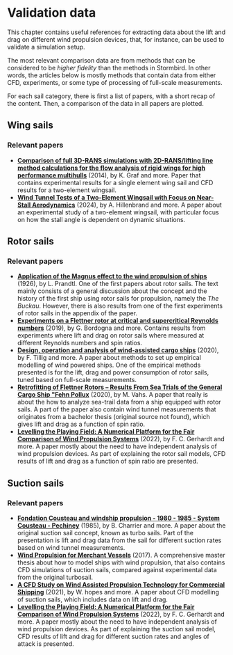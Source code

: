 # Validation data

This chapter contains useful references for extracting data about the lift and drag on different wind propulsion devices, that, for instance, can be used to validate a simulation setup.

The most relevant comparison data are from methods that can be considered to be *higher fidelity* than the methods in Stormbird. In other words, the articles below is mostly methods that contain data from either CFD, experiments, or some type of processing of full-scale measurements.

For each sail category, there is first a list of papers, with a short recap of the content. Then, a comparison of the data in all papers are plotted.

## Wing sails
### Relevant papers
- **[Comparison of full 3D-RANS simulations with 2D-RANS/lifting line method calculations for the flow analysis of rigid wings for high performance multihulls](https://www.sciencedirect.com/science/article/pii/S0029801814002637?via%3Dihub)** (2014), by K. Graf and more. Paper that contains experimental results for a single element wing sail and CFD results for a two-element wingsail. 
- **[Wind Tunnel Tests of a Two-Element Wingsail with Focus on Near-Stall Aerodynamics](https://onepetro.org/JST/article/9/01/110/569569/Wind-Tunnel-Tests-of-a-Two-Element-Wingsail-with)** (2024), by A. Hillenbrand and more. A paper about an experimental study of a two-element wingsail, with particular focus on how the stall angle is dependent on dynamic situations.

## Rotor sails
### Relevant papers
- **[Application of the Magnus effect to the wind propulsion of ships](https://ntrs.nasa.gov/citations/19930090695)** (1926), by L. Prandtl. One of the first papers about rotor sails. The text mainly consists of a general discussion about the concept and the history of the first ship using rotor sails for propulsion, namely the *The Buckau*. However, there is also results from one of the first experiments of rotor sails in the appendix of the paper. 
- **[Experiments on a Flettner rotor at critical and supercritical Reynolds numbers](https://www.sciencedirect.com/science/article/pii/S0167610518307396)** (2019), by G. Bordogna and more. Contains results from experiments where lift and drag on rotor sails where measured at different Reynolds numbers and spin ratios.
- **[Design, operation and analysis of wind-assisted cargo ships](https://www.sciencedirect.com/science/article/pii/S0029801820306077)** (2020), by F. Tillig and more. A paper about methods to set up empirical modelling of wind powered ships. One of the empirical methods presented is for the lift, drag and power consumption of rotor sails, tuned based on full-scale measurements.
- **[Retrofitting of Flettner Rotors – Results From Sea Trials of the General Cargo Ship "Fehn Pollux](https://www.intmaritimeengineering.org/index.php/ijme/article/view/1146/356)** (2020), by M. Vahs. A paper that really is about the how to analyze sea-trail data from a ship equipped with rotor sails. A part of the paper also contain wind tunnel measurements that originates from a bachelor thesis (original source not found), which gives lift and drag as a function of spin ratio.
- **[Levelling the Playing Field: A Numerical Platform for the Fair Comparison of Wind Propulsion Systems](http://data.hiper-conf.info/Hiper2022_Cortona.pdf)** (2022), by F. C. Gerhardt and more. A paper mostly about the need to have independent analysis of wind propulsion devices. As part of explaining the rotor sail models, CFD results of lift and drag as a function of spin ratio are presented.

## Suction sails
### Relevant papers
- **[Fondation Cousteau and windship propulsion - 1980 - 1985 - System Cousteau - Pechiney](https://www.jmwe.org/uploads/1/0/6/4/106473271/aa_suction_sails_turbosail_ventifoil_cousteau_report.pdf)** (1985), by B. Charrier and more. A paper about the original suction sail concept, known as turbo sails. Part of the presentation is lift and drag data from the sail for different suction rates based on wind tunnel measurements.
- **[Wind Propulsion for Merchant Vessels](https://repository.tudelft.nl/record/uuid:a681c8e6-552e-45a1-8657-893123a8e06b)** (2017). A comprehensive master thesis about how to model ships with wind propulsion, that also contains CFD simulations of suction sails, compared against experimental data from the original turbosail.
- **[A CFD Study on Wind Assisted Propulsion Technology for Commercial Shipping](https://www.researchgate.net/publication/355675684_A_CFD_Study_on_Wind_Assisted_Propulsion_Technology_for_Commercial_Shipping)** (2021), by W. hopes and more. A paper about CFD modelling of suction sails, which includes data on lift and drag.
- **[Levelling the Playing Field: A Numerical Platform for the Fair Comparison of Wind Propulsion Systems](http://data.hiper-conf.info/Hiper2022_Cortona.pdf)** (2022), by F. C. Gerhardt and more. A paper mostly about the need to have independent analysis of wind propulsion devices. As part of explaining the suction sail model, CFD results of lift and drag for different suction rates and angles of attack is presented.


